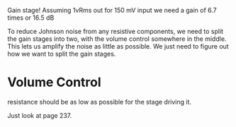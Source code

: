 
Gain stage! Assuming 1vRms out for 150 mV input
we need a gain of 6.7 times or 16.5 dB

To reduce Johnson noise from any resistive components, we need to split the gain stages into two, with the volume control somewhere in the middle. This lets us amplify the noise as little as possible. We just need to figure out how we want to split the gain stages.


# Volume Control
resistance should be as low as possible for the stage driving it.

Just look at page 237.

